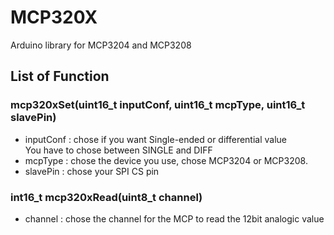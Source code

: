 # MCP320X
Arduino library for MCP3204 and MCP3208

## List of Function
### mcp320xSet(uint16_t inputConf, uint16_t mcpType, uint16_t slavePin)
* inputConf : chose if you want Single-ended or differential value 
 <br>You have to chose between SINGLE and DIFF
* mcpType : chose the device you use, chose MCP3204 or MCP3208.
* slavePin : chose your SPI CS pin

### int16_t mcp320xRead(uint8_t channel)
* channel : chose the channel for the MCP to read the 12bit analogic value
